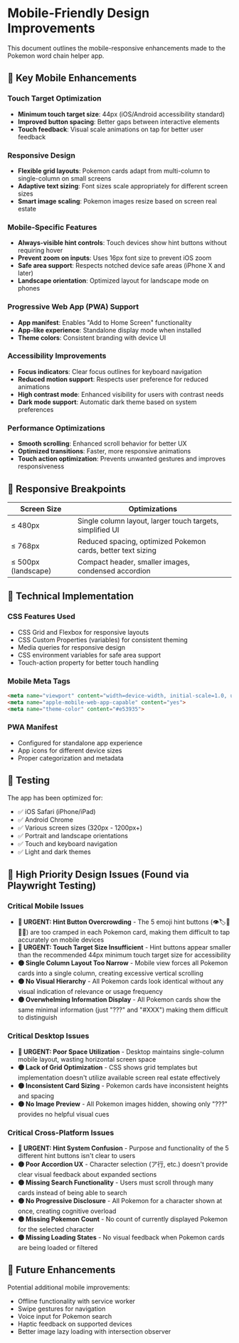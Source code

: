 # Mobile-Friendly Design Improvements

This document outlines the mobile-responsive enhancements made to the Pokemon word chain helper app.

## 📱 Key Mobile Enhancements

### Touch Target Optimization
- **Minimum touch target size**: 44px (iOS/Android accessibility standard)
- **Improved button spacing**: Better gaps between interactive elements
- **Touch feedback**: Visual scale animations on tap for better user feedback

### Responsive Design
- **Flexible grid layouts**: Pokemon cards adapt from multi-column to single-column on small screens
- **Adaptive text sizing**: Font sizes scale appropriately for different screen sizes
- **Smart image scaling**: Pokemon images resize based on screen real estate

### Mobile-Specific Features
- **Always-visible hint controls**: Touch devices show hint buttons without requiring hover
- **Prevent zoom on inputs**: Uses 16px font size to prevent iOS zoom
- **Safe area support**: Respects notched device safe areas (iPhone X and later)
- **Landscape orientation**: Optimized layout for landscape mode on phones

### Progressive Web App (PWA) Support
- **App manifest**: Enables "Add to Home Screen" functionality
- **App-like experience**: Standalone display mode when installed
- **Theme colors**: Consistent branding with device UI

### Accessibility Improvements
- **Focus indicators**: Clear focus outlines for keyboard navigation
- **Reduced motion support**: Respects user preference for reduced animations
- **High contrast mode**: Enhanced visibility for users with contrast needs
- **Dark mode support**: Automatic dark theme based on system preferences

### Performance Optimizations
- **Smooth scrolling**: Enhanced scroll behavior for better UX
- **Optimized transitions**: Faster, more responsive animations
- **Touch action optimization**: Prevents unwanted gestures and improves responsiveness

## 🎨 Responsive Breakpoints

| Screen Size | Optimizations |
|-------------|---------------|
| ≤ 480px     | Single column layout, larger touch targets, simplified UI |
| ≤ 768px     | Reduced spacing, optimized Pokemon cards, better text sizing |
| ≤ 500px (landscape) | Compact header, smaller images, condensed accordion |

## 🔧 Technical Implementation

### CSS Features Used
- CSS Grid and Flexbox for responsive layouts
- CSS Custom Properties (variables) for consistent theming
- Media queries for responsive design
- CSS environment variables for safe area support
- Touch-action property for better touch handling

### Mobile Meta Tags
```html
<meta name="viewport" content="width=device-width, initial-scale=1.0, user-scalable=no, viewport-fit=cover">
<meta name="apple-mobile-web-app-capable" content="yes">
<meta name="theme-color" content="#e53935">
```

### PWA Manifest
- Configured for standalone app experience
- App icons for different device sizes
- Proper categorization and metadata

## 🧪 Testing

The app has been optimized for:
- ✅ iOS Safari (iPhone/iPad)
- ✅ Android Chrome
- ✅ Various screen sizes (320px - 1200px+)
- ✅ Portrait and landscape orientations
- ✅ Touch and keyboard navigation
- ✅ Light and dark themes

## 🚨 High Priority Design Issues (Found via Playwright Testing)

### **Critical Mobile Issues**
- **🔴 URGENT: Hint Button Overcrowding** - The 5 emoji hint buttons (👁️🏷️📅📝🏮) are too cramped in each Pokemon card, making them difficult to tap accurately on mobile devices
- **🔴 URGENT: Touch Target Size Insufficient** - Hint buttons appear smaller than the recommended 44px minimum touch target size for accessibility
- **🟡 Single Column Layout Too Narrow** - Mobile view forces all Pokemon cards into a single column, creating excessive vertical scrolling
- **🟡 No Visual Hierarchy** - All Pokemon cards look identical without any visual indication of relevance or usage frequency
- **🟡 Overwhelming Information Display** - All Pokemon cards show the same minimal information (just "???" and "#XXX") making them difficult to distinguish

### **Critical Desktop Issues**
- **🔴 URGENT: Poor Space Utilization** - Desktop maintains single-column mobile layout, wasting horizontal screen space
- **🟡 Lack of Grid Optimization** - CSS shows grid templates but implementation doesn't utilize available screen real estate effectively
- **🟡 Inconsistent Card Sizing** - Pokemon cards have inconsistent heights and spacing
- **🟡 No Image Preview** - All Pokemon images hidden, showing only "???" provides no helpful visual cues

### **Critical Cross-Platform Issues**
- **🔴 URGENT: Hint System Confusion** - Purpose and functionality of the 5 different hint buttons isn't clear to users
- **🟡 Poor Accordion UX** - Character selection (ア行, etc.) doesn't provide clear visual feedback about expanded sections
- **🟡 Missing Search Functionality** - Users must scroll through many cards instead of being able to search
- **🟡 No Progressive Disclosure** - All Pokemon for a character shown at once, creating cognitive overload
- **🟡 Missing Pokemon Count** - No count of currently displayed Pokemon for the selected character
- **🟡 Missing Loading States** - No visual feedback when Pokemon cards are being loaded or filtered

## 📝 Future Enhancements

Potential additional mobile improvements:
- Offline functionality with service worker
- Swipe gestures for navigation
- Voice input for Pokemon search
- Haptic feedback on supported devices
- Better image lazy loading with intersection observer